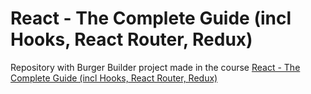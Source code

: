 # React - The Complete Guide (incl Hooks, React Router, Redux) 
Repository with Burger Builder project made in the course [React - The Complete Guide (incl Hooks, React Router, Redux)](https://www.udemy.com/course/react-the-complete-guide-incl-redux)
